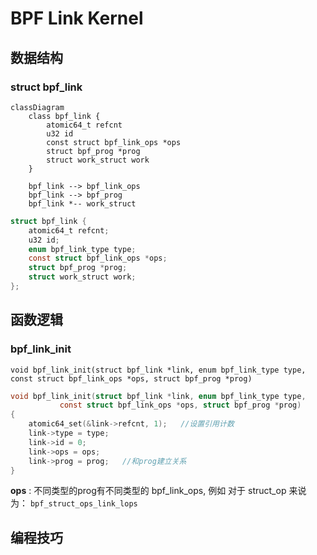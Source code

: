 # BPF Link Kernel 

## 数据结构

### struct bpf_link 

```mermaid
classDiagram 
	class bpf_link {
		atomic64_t refcnt
		u32 id
		const struct bpf_link_ops *ops
		struct bpf_prog *prog
		struct work_struct work
	}
	
    bpf_link --> bpf_link_ops 
    bpf_link --> bpf_prog
    bpf_link *-- work_struct 
```



```c
struct bpf_link {
	atomic64_t refcnt;
	u32 id;
	enum bpf_link_type type;
	const struct bpf_link_ops *ops;
	struct bpf_prog *prog;
	struct work_struct work;
};

```



## 函数逻辑

### bpf_link_init 

`void bpf_link_init(struct bpf_link *link, enum bpf_link_type type,  const struct bpf_link_ops *ops, struct bpf_prog *prog) `

```c
void bpf_link_init(struct bpf_link *link, enum bpf_link_type type,
		   const struct bpf_link_ops *ops, struct bpf_prog *prog)
{
	atomic64_set(&link->refcnt, 1);   //设置引用计数
	link->type = type;
	link->id = 0;
	link->ops = ops;
	link->prog = prog;   //和prog建立关系
}
```

**ops** : 不同类型的prog有不同类型的 bpf_link_ops, 例如 对于 struct_op 来说 为： `bpf_struct_ops_link_lops` 

## 编程技巧

